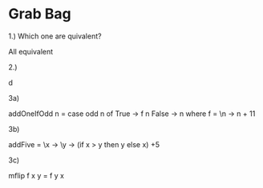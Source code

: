 # Grab Bag

1.) Which one are quivalent?

All equivalent

2.)

d

3a) 

addOneIfOdd n = case odd n of
  True -> f n
  False -> n
  where f = \n -> n + 11

3b)

addFive = \x -> \y -> (if x > y then y else x) +5

3c)

mflip f x y = f y x
